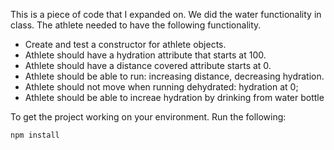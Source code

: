 
This is a piece of code that I expanded on. We did the water functionality in class. The athlete needed to have the following functionality. 

* Create and test a constructor for athlete objects.
* Athlete should have a hydration attribute that starts at 100.
* Athlete should have a distance covered attribute starts at 0.
* Athlete should be able to run: increasing distance, decreasing hydration.
* Athlete should not move when running dehydrated: hydration at 0;
* Athlete should be able to increae hydration by drinking from water bottle

To get the project working on your environment. Run the following:

```npm install```
